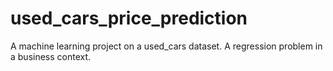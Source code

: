 # used_cars_price_prediction
A machine learning project on a used_cars dataset. A regression problem in a business context.
